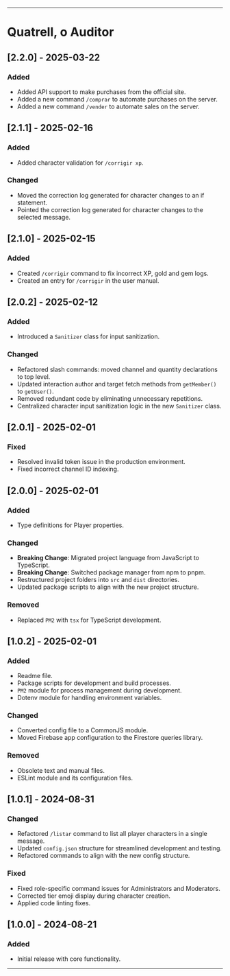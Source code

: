 ---

# Quatrell, o Auditor

## [2.2.0] - 2025-03-22

### Added
- Added API support to make purchases from the official site.
- Added a new command `/comprar` to automate purchases on the server.
- Added a new command `/vender` to automate sales on the server.

## [2.1.1] - 2025-02-16

### Added
- Added character validation for `/corrigir xp`.

### Changed
- Moved the correction log generated for character changes to an if statement.
- Pointed the correction log generated for character changes to the selected message.

## [2.1.0] - 2025-02-15

### Added
- Created `/corrigir` command to fix incorrect XP, gold and gem logs.
- Created an entry for `/corrigir` in the user manual. 

## [2.0.2] - 2025-02-12

### Added
- Introduced a `Sanitizer` class for input sanitization.

### Changed
- Refactored slash commands: moved channel and quantity declarations to top level.
- Updated interaction author and target fetch methods from `getMember()` to `getUser()`.
- Removed redundant code by eliminating unnecessary repetitions.
- Centralized character input sanitization logic in the new `Sanitizer` class.

## [2.0.1] - 2025-02-01

### Fixed
- Resolved invalid token issue in the production environment.
- Fixed incorrect channel ID indexing.

## [2.0.0] - 2025-02-01

### Added
- Type definitions for Player properties.

### Changed
- **Breaking Change**: Migrated project language from JavaScript to TypeScript.
- **Breaking Change**: Switched package manager from npm to pnpm.
- Restructured project folders into `src` and `dist` directories.
- Updated package scripts to align with the new project structure.

### Removed
- Replaced `PM2` with `tsx` for TypeScript development.

## [1.0.2] - 2025-02-01

### Added
- Readme file.
- Package scripts for development and build processes.
- `PM2` module for process management during development.
- Dotenv module for handling environment variables.

### Changed
- Converted config file to a CommonJS module.
- Moved Firebase app configuration to the Firestore queries library.

### Removed
- Obsolete text and manual files.
- ESLint module and its configuration files.

## [1.0.1] - 2024-08-31

### Changed
- Refactored `/listar` command to list all player characters in a single message.
- Updated `config.json` structure for streamlined development and testing.
- Refactored commands to align with the new config structure.

### Fixed
- Fixed role-specific command issues for Administrators and Moderators.
- Corrected tier emoji display during character creation.
- Applied code linting fixes.

## [1.0.0] - 2024-08-21

### Added
- Initial release with core functionality.

---